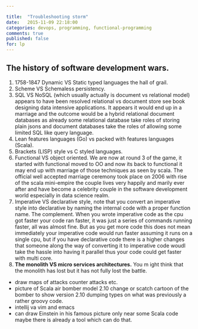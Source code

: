 ```yaml
---

title:  "Troubleshooting storm"
date:   2015-11-09 22:18:00
categories: devops, programming, functional-programming
comments: true
published: false
for: lp
---
```

The history of software development wars.
---------

1. 1758-1847 Dynamic VS Static typed languages the hall of grail.
1. Scheme VS Schemaless persistency.
1. SQL VS NoSQL (which usually actually is document vs relational model) appears to have been resolved relational vs document store see book designing data intensive applications.  It appears it would end up in a marriage and the outcome would be a hybrid relational document databases as already some relational database take roles of storing plain jsons and document databases take the roles of allowing some limited SQL like query language.
1. Lean features languages (Go) vs packed with features languages (Scala).
1. Brackets (LISP) style vs C styled languages.
1. Functional VS object oriented.  We are now at round 3 of the game, it started with functional moved to OO and now its back to functional it may end up with marriage of those techniques as seen by scala.  The official well accepted marriage ceremony took place on 2006 with rise of the scala mini-empire the couple lives very happily and marily ever after and have become a celebrity couple in the software development world especially in data science realm.
1. Imperative VS declarative style, note that you convert an imperative style into declarative by naming the internal code with a proper function name.  The complement.  When you wrote imperative code as the cpu got faster your code ran faster, it was just a series of commands running faster, all was almost fine.  But as you get more code this does not mean immediately your imperative code would run faster assuming it runs on a single cpu, but if you have declarative code there is a higher changes that someone along the way of converting it to imperative code woudl take the hassle into having it parallel thus your code could get faster with multi core.
1. **The monolith VS micro services architectures.**  You m ight think that the monolith has lost but it has not fully lost the battle.

* draw maps of attacks counter attacks etc.
* picture of Scala air bomber model 2.10 change or scatch cartoon of the bomber to show version 2.10  dumping types on what was previously a rather groovy code.
* intellij va vim and emacs
* can draw Einstein in his famous picture only near some Scala code maybe there is already a tool which can do that.